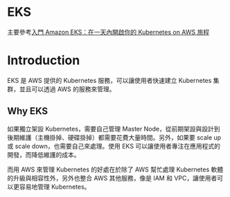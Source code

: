 # EKS

主要參考[入門 Amazon EKS：在一天內開啟你的 Kubernetes on AWS 旅程](https://www.udemy.com/course/amazoneks/)

# Introduction

EKS 是 AWS 提供的 Kubernetes 服務，可以讓使用者快速建立 Kubernetes 集群，並且可以透過 AWS 的服務來管理。

## Why EKS

如果獨立架設 Kubernetes，需要自己管理 Master Node，從前期架設與設計到後期維護（主機掛掉、硬碟掛掉）都需要花費大量時間。另外，如果要 scale up 或 scale down，也需要自己來處理。使用 EKS 可以讓使用者專注在應用程式的開發，而降低維護的成本。

而用 AWS 來管理 Kubernetes 的好處在於除了 AWS 幫忙處理 Kubernetes 軟體的升級與相容性外，另外也整合 AWS 其他服務，像是 IAM 和 VPC，讓使用者可以更容易地管理 Kubernetes。
